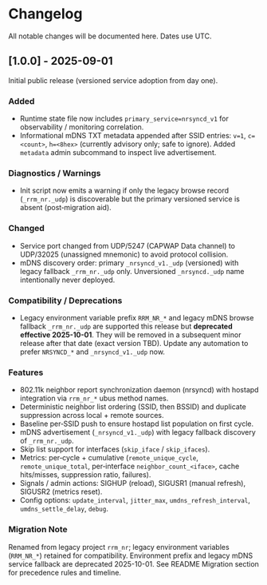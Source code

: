 # Changelog

All notable changes will be documented here. Dates use UTC.

## [1.0.0] - 2025-09-01

Initial public release (versioned service adoption from day one).

### Added

- Runtime state file now includes `primary_service=nrsyncd_v1` for observability / monitoring correlation.
- Informational mDNS TXT metadata appended after SSID entries: `v=1`, `c=<count>`, `h=<8hex>` (currently advisory only; safe to ignore). Added `metadata` admin subcommand to inspect live advertisement.

### Diagnostics / Warnings

- Init script now emits a warning if only the legacy browse record (`_rrm_nr._udp`) is discoverable but the primary versioned service is absent (post‑migration aid).

### Changed

- Service port changed from UDP/5247 (CAPWAP Data channel) to UDP/32025 (unassigned mnemonic) to avoid protocol collision.
- mDNS discovery order: primary `_nrsyncd_v1._udp` (versioned) with legacy fallback `_rrm_nr._udp` only. Unversioned `_nrsyncd._udp` name intentionally never deployed.

### Compatibility / Deprecations

- Legacy environment variable prefix `RRM_NR_*` and legacy mDNS browse fallback `_rrm_nr._udp` are supported this release but **deprecated effective 2025-10-01**. They will be removed in a subsequent minor release after that date (exact version TBD). Update any automation to prefer `NRSYNCD_*` and `_nrsyncd_v1._udp` now.

### Features

- 802.11k neighbor report synchronization daemon (nrsyncd) with hostapd integration via `rrm_nr_*` ubus method names.
- Deterministic neighbor list ordering (SSID, then BSSID) and duplicate suppression across local + remote sources.
- Baseline per‑SSID push to ensure hostapd list population on first cycle.
- mDNS advertisement (`_nrsyncd_v1._udp`) with legacy fallback discovery of `_rrm_nr._udp`.
- Skip list support for interfaces (`skip_iface` / `skip_ifaces`).
- Metrics: per‑cycle + cumulative (`remote_unique_cycle`, `remote_unique_total`, per‑interface `neighbor_count_<iface>`, cache hits/misses, suppression ratio, failures).
- Signals / admin actions: SIGHUP (reload), SIGUSR1 (manual refresh), SIGUSR2 (metrics reset).
- Config options: `update_interval`, `jitter_max`, `umdns_refresh_interval`, `umdns_settle_delay`, `debug`.

### Migration Note

Renamed from legacy project `rrm_nr`; legacy environment variables (`RRM_NR_*`) retained for compatibility. Environment prefix and legacy mDNS service fallback are deprecated 2025-10-01. See README Migration section for precedence rules and timeline.

